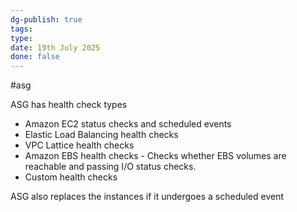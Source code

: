 ```yaml
---
dg-publish: true
tags: 
type: 
date: 19th July 2025
done: false
---
```


#asg

ASG has health check types
- Amazon EC2 status checks and scheduled events
- Elastic Load Balancing health checks
- VPC Lattice health checks
- Amazon EBS health checks - Checks whether EBS volumes are reachable and passing I/O status checks.
- Custom health checks

ASG also replaces the instances if it undergoes a scheduled event